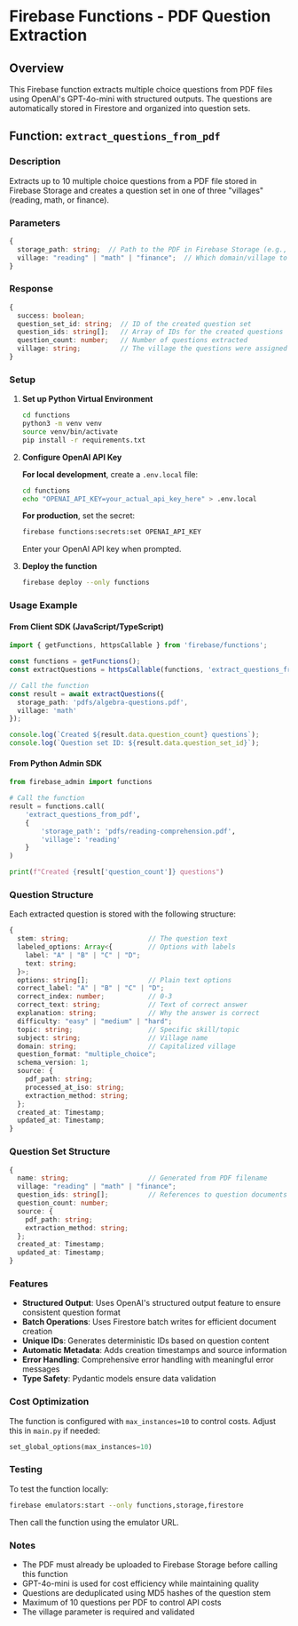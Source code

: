 # Firebase Functions - PDF Question Extraction

## Overview

This Firebase function extracts multiple choice questions from PDF files using OpenAI's GPT-4o-mini with structured outputs. The questions are automatically stored in Firestore and organized into question sets.

## Function: `extract_questions_from_pdf`

### Description
Extracts up to 10 multiple choice questions from a PDF file stored in Firebase Storage and creates a question set in one of three "villages" (reading, math, or finance).

### Parameters

```typescript
{
  storage_path: string;  // Path to the PDF in Firebase Storage (e.g., "pdfs/math-questions.pdf")
  village: "reading" | "math" | "finance";  // Which domain/village to assign the questions to
}
```

### Response

```typescript
{
  success: boolean;
  question_set_id: string;  // ID of the created question set
  question_ids: string[];   // Array of IDs for the created questions
  question_count: number;   // Number of questions extracted
  village: string;          // The village the questions were assigned to
}
```

### Setup

1. **Set up Python Virtual Environment**
   
   ```bash
   cd functions
   python3 -m venv venv
   source venv/bin/activate
   pip install -r requirements.txt
   ```

2. **Configure OpenAI API Key**
   
   **For local development**, create a `.env.local` file:
   ```bash
   cd functions
   echo "OPENAI_API_KEY=your_actual_api_key_here" > .env.local
   ```
   
   **For production**, set the secret:
   ```bash
   firebase functions:secrets:set OPENAI_API_KEY
   ```
   
   Enter your OpenAI API key when prompted.

3. **Deploy the function**
   
   ```bash
   firebase deploy --only functions
   ```

### Usage Example

#### From Client SDK (JavaScript/TypeScript)

```typescript
import { getFunctions, httpsCallable } from 'firebase/functions';

const functions = getFunctions();
const extractQuestions = httpsCallable(functions, 'extract_questions_from_pdf');

// Call the function
const result = await extractQuestions({
  storage_path: 'pdfs/algebra-questions.pdf',
  village: 'math'
});

console.log(`Created ${result.data.question_count} questions`);
console.log(`Question set ID: ${result.data.question_set_id}`);
```

#### From Python Admin SDK

```python
from firebase_admin import functions

# Call the function
result = functions.call(
    'extract_questions_from_pdf',
    {
        'storage_path': 'pdfs/reading-comprehension.pdf',
        'village': 'reading'
    }
)

print(f"Created {result['question_count']} questions")
```

### Question Structure

Each extracted question is stored with the following structure:

```typescript
{
  stem: string;                    // The question text
  labeled_options: Array<{         // Options with labels
    label: "A" | "B" | "C" | "D";
    text: string;
  }>;
  options: string[];               // Plain text options
  correct_label: "A" | "B" | "C" | "D";
  correct_index: number;           // 0-3
  correct_text: string;            // Text of correct answer
  explanation: string;             // Why the answer is correct
  difficulty: "easy" | "medium" | "hard";
  topic: string;                   // Specific skill/topic
  subject: string;                 // Village name
  domain: string;                  // Capitalized village
  question_format: "multiple_choice";
  schema_version: 1;
  source: {
    pdf_path: string;
    processed_at_iso: string;
    extraction_method: string;
  };
  created_at: Timestamp;
  updated_at: Timestamp;
}
```

### Question Set Structure

```typescript
{
  name: string;                    // Generated from PDF filename
  village: "reading" | "math" | "finance";
  question_ids: string[];          // References to question documents
  question_count: number;
  source: {
    pdf_path: string;
    extraction_method: string;
  };
  created_at: Timestamp;
  updated_at: Timestamp;
}
```

### Features

- **Structured Output**: Uses OpenAI's structured output feature to ensure consistent question format
- **Batch Operations**: Uses Firestore batch writes for efficient document creation
- **Unique IDs**: Generates deterministic IDs based on question content
- **Automatic Metadata**: Adds creation timestamps and source information
- **Error Handling**: Comprehensive error handling with meaningful error messages
- **Type Safety**: Pydantic models ensure data validation

### Cost Optimization

The function is configured with `max_instances=10` to control costs. Adjust this in `main.py` if needed:

```python
set_global_options(max_instances=10)
```

### Testing

To test the function locally:

```bash
firebase emulators:start --only functions,storage,firestore
```

Then call the function using the emulator URL.

### Notes

- The PDF must already be uploaded to Firebase Storage before calling this function
- GPT-4o-mini is used for cost efficiency while maintaining quality
- Questions are deduplicated using MD5 hashes of the question stem
- Maximum of 10 questions per PDF to control API costs
- The village parameter is required and validated
